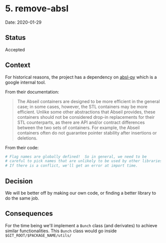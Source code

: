 # 5. remove-absl

Date: 2020-01-29

## Status

Accepted

## Context

For historical reasons, the project has a dependency on [absl-py](https://pypi.org/project/absl-py/) which is a google internal tool.

From their documentation:

> The Abseil containers are designed to be more efficient in the general
> case; in some cases, however, the STL containers may be more efficient.
> Unlike some other abstractions that Abseil provides, these containers
> should not be considered drop-in replacements for their STL counterparts,
> as there are API and/or contract differences between the two sets of
> containers. For example, the Abseil containers often do not guarantee
> pointer stability after insertions or deletions.

From their code:

```py
# Flag names are globally defined!  So in general, we need to be
# careful to pick names that are unlikely to be used by other libraries.
# If there is a conflict, we'll get an error at import time.
```

## Decision

We will be better off by making our own code, or finding a better library to do the same job.

## Consequences

For the time being we'll implement a `Bunch` class (and derivates) to achieve similar functionalities.
This `Bunch` class would go inside `$GIT_ROOT/$PACKAGE_NAME/utils/`

